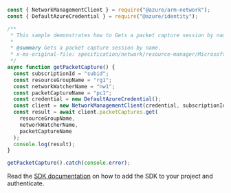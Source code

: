 ```javascript
const { NetworkManagementClient } = require("@azure/arm-network");
const { DefaultAzureCredential } = require("@azure/identity");

/**
 * This sample demonstrates how to Gets a packet capture session by name.
 *
 * @summary Gets a packet capture session by name.
 * x-ms-original-file: specification/network/resource-manager/Microsoft.Network/stable/2021-05-01/examples/NetworkWatcherPacketCaptureGet.json
 */
async function getPacketCapture() {
  const subscriptionId = "subid";
  const resourceGroupName = "rg1";
  const networkWatcherName = "nw1";
  const packetCaptureName = "pc1";
  const credential = new DefaultAzureCredential();
  const client = new NetworkManagementClient(credential, subscriptionId);
  const result = await client.packetCaptures.get(
    resourceGroupName,
    networkWatcherName,
    packetCaptureName
  );
  console.log(result);
}

getPacketCapture().catch(console.error);
```

Read the [SDK documentation](https://github.com/Azure/azure-sdk-for-js/blob/%40azure%2Farm-network_27.0.0/sdk/network/arm-network/README.md) on how to add the SDK to your project and authenticate.
